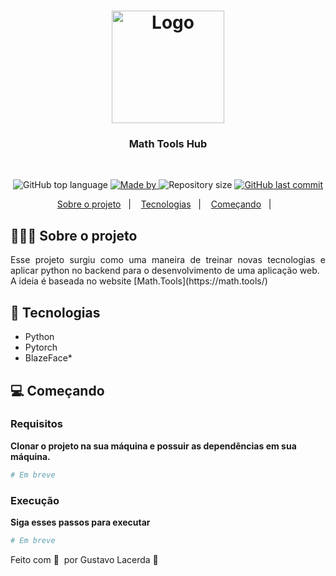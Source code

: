 ﻿<h1 align="center">
	<img alt="Logo" src="https://images.squarespace-cdn.com/content/v1/53472e1fe4b039879a5867c0/1602515447418-Y2ITR0OCCDTPT934SK6R/math.png" width="180px" />
</h1>

<h3 align="center">
  Math Tools Hub
</h3>
<br>

<p align="center">
  <img alt="GitHub top language" src="https://img.shields.io/github/languages/top/GustavoCunhaLacerda/MathToolsHub">

  <a href=#>
    <img alt="Made by" src="https://img.shields.io/badge/made%20by-Gustavo%20Lacerda-gree">
  </a>
  
  <img alt="Repository size" src="https://img.shields.io/github/repo-size/GustavoCunhaLacerda/MathToolsHub">
  
  <a href=#>
    <img alt="GitHub last commit" src="https://img.shields.io/github/last-commit/GustavoCunhaLacerda/MathToolsHub">
  </a>
</p>

<p align="center">
  <a href="#-about-the-project">Sobre o projeto</a>&nbsp;&nbsp;&nbsp;|&nbsp;&nbsp;&nbsp;
  <a href="#-technologies">Tecnologias</a>&nbsp;&nbsp;&nbsp;|&nbsp;&nbsp;&nbsp;
  <a href="#-getting-started">Começando</a>&nbsp;&nbsp;&nbsp;|&nbsp;&nbsp;&nbsp;
</p>

## 👨🏻‍💻 Sobre o projeto

<p align="justify"> Esse projeto surgiu como uma maneira de treinar novas tecnologias e aplicar python no backend para o desenvolvimento de uma aplicação web. <br>
A ideia é baseada no website [Math.Tools](https://math.tools/)<p>

## 🚀 Tecnologias

- Python
- Pytorch
- BlazeFace*

## 💻 Começando

### Requisitos

**Clonar o projeto na sua máquina e possuir as dependências em sua máquina.**

```bash
# Em breve
```

### Execução
**Siga esses passos para executar**

```bash
# Em breve
```


Feito com 💜 &nbsp;por Gustavo Lacerda 👋 &nbsp;
